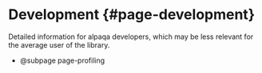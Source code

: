 # Development {#page-development}

Detailed information for alpaqa developers, which may be less relevant for the
average user of the library.

- @subpage page-profiling
